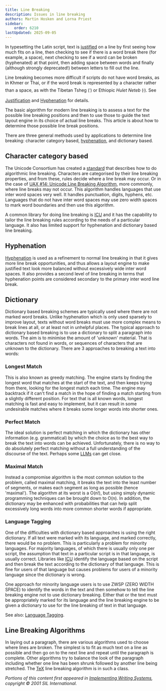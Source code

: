 ```yaml
---
title: Line Breaking
description: Issues in line breaking
authors: Martin Hosken and Lorna Priest
sidebar:
    order: 6210
lastUpdated: 2025-09-05
---
```


In typesetting the Latin script, text is [justified][glo-justification] on a line by first seeing how much fits on a line, then checking to see if there is a word break there (for example, a space), next checking to see if a word can be broken (hyphenated) at that point, then adding space between words and finally (although strongly deprecated!) between letters to fill out the line.

Line breaking becomes more difficult if scripts do not have word breaks, as in Khmer or Thai, or if the word break is represented by a character rather than a space, as with the Tibetan Tsheg (&#x0F0B;) or Ethiopic _Hulet Neteb_ (&#x1361;). See [Justification][justification] and [Hyphenation][hyphenation] for details.

The basic algorithm for modern line breaking is to assess a text for the
possible line breaking positions and then to use those to guide the text layout
engine in its choice of actual line breaks. This article is about how to
determine those possible line break positions.

There are three general methods used by applications to determine line breaking: character category based, [hyphenation][glo-hyphenation], and dictionary based.

## Character category based

The Unicode Consortium has created a [standard][uax-14] that describes how to do
algorithmic line breaking. Characters are categorised by their line breaking
properties, and from these, rules decide where a line break may occur. Or in the
case of [UAX #14: Unicode Line Breaking Algorithm][uax-14], more commonly, where line breaks may
not occur. This algorithm handles languages that use inter word spaces very
well. It handles punctuation, digits, hyphens, etc. Languages that do not have
inter word spaces may use zero width spaces to mark word boundaries and then use
this algorithm.

A common library for doing line breaking is [ICU][uni-icu] and it has the capability to
tailor the line breaking rules according to the needs of a particular language.
It also has limited support for hyphenation and dictionary based line breaking.

## Hyphenation

[Hyphenation][hyphenation] is used as a refinement to normal line breaking in that it gives
more line break opportunities, and thus allows a layout engine to make justified
text look more balanced without excessively wide inter word spaces. It also
provides a second level of line breaking in terms that hyphenation points are
considered secondary to the primary inter word line break.

## Dictionary 

Dictionary based breaking schemes are typically used where there are not marked
word breaks. Unlike hyphenation which is only used sparsely to improve layout,
texts without word breaks must use more complex means to break lines at all, or
at least not in unhelpful places. The typical approach to dictionary based
breaking is to use a dictionary to split a paragraph into words. The aim is to
minimise the amount of 'unknown' material. That is characters not found in
words, or sequences of characters that are unknown to the dictionary. There are
3 approaches to breaking a text into words:

### Longest Match

This is also known as greedy matching. The engine starts by finding the longest
word that matches at the start of the text, and then keeps trying from there,
looking for the longest match each time. The engine may backtrack if it can't
find a match in the hope of finding a match starting from a slightly different
position. For text that is all known words, longest matching is fast and easy to
implement, but it can result in some undesirable matches where it breaks some
longer words into shorter ones.

### Perfect Match

The ideal solution is perfect matching in which the dictionary has other
information (e.g. grammatical) by which the choice as to the best way to break
the text into words can be achieved. Unfortunately, there is no way to do
absolutely perfect matching without a full understanding of the discourse of the
text. Perhaps some [LLMs][glo-llm] can get close.

### Maximal Match

Instead a compromise algorithm is the most common solution to the problem,
called maximal matching, it breaks the text into the least number of segments,
or makes each segment as long as possible (hence 'maximal'). The algorithm at its
worst is a O(n!), but using simply dynamic programming techniques can be brought
down to O(n). In addition, the dictionary may be enhanced with probabilities
that can help split excessively long words into more common shorter words if
appropriate.

### Language Tagging

One of the difficulties with dictionary based approaches is using the right
dictionary. If all text were marked with its language, and marked correctly,
there would be no problem. This is particularly a problem for minority
languages. For majority languages, of which there is usually only one per
script, the assumption that text in a particular script is in that language, is
usually correct. Libraries like [ICU][uni-icu] identify the language based on the
script and then break the text according to the dictionary of that language.
This is fine for users of that language but causes problems for users of a
minority language since the dictionary is wrong.

One approach for minority language users is to use ZWSP (ZERO WIDTH SPACE) to identify the words in
the text and then somehow to tell the line breaking engine not to use dictionary
breaking. Either that or the text must be appropriately marked for its language
and the line breaking engine to be given a dictionary to use for the line
breaking of text in that language.

See also: [Language Tagging][langtag].

## Line Breaking Algorithms

In laying out a paragraph, there are various algorithms used to choose where
lines are broken. The simplest is to fit as much text on a line as possible and
then go on to the next line and repeat until the paragraph is complete. Other
algorithms try to balance the look of the paragraph including whether one line
has been shrunk followed by another line being stretched. The [TeX][texbook] line breaking
algorithm is in such a class.

_Portions of this content first appeared in [Implementing Writing Systems][iws], copyright © 2001 SIL International._

[glo-hyphenation]: /reference/glossary#hyphen
[glo-justification]: /reference/glossary#justify
[glo-llm]: /reference/glossary#llm
[hyphenation]: /topics/layout/hyphenation
[iws]: https://scripts.sil.org/iws-toc.html
[justification]: /topics/layout/justification
[langtag]: /topics/writingsystems/language-tagging
[texbook]: https://books.google.co.uk/books?id=zqgQAQAAMAAJ
[uax-14]: https://www.unicode.org/reports/tr14/
[uni-icu]: https://icu.unicode.org/
